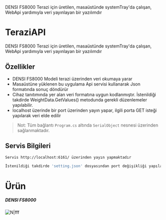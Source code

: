 DENSI FS8000 Terazi için üretilen, masaüstünde systemTray'da çalışan, WebApi yardımıyla veri yayınlayan bir yazılımdır
# TeraziAPI
DENSI FS8000 Terazi için üretilen, masaüstünde systemTray'da çalışan, WebApi yardımıyla veri yayınlayan bir yazılımdır

## Özellikler

- DENSI FS8000 Modeli terazi üzerinden veri okumaya yarar
- Masaüstüne yüklenen bu uygulama Api servisi kullanarak Json formatında sonuç döndürür
- Cihaz tanıtımında yer alan veri formatına uygun kodlanmıştır. İstenildiği takdirde WeightData.GetValues() metodunda gerekli düzenlemeler yapılabilir.
- localhost üzerinde bir port üzerinden yayın yapar, ilgili porta GET isteği yapılarak veri elde edilir

> Not: Tüm bağlantı `Program.cs` altında `SerialObject` nesnesi üzerinden sağlanmaktadır.


## Servis Bilgileri
```sh
Servis http://localhost:6161/ üzerinden yayın yapmaktadır
```
```sh
İstenildiği takdirde 'setting.json' dosyasından port değişikliği yapılabilir
```
# Ürün

##### DENSI FS8000
![N|fff](http://densipanel.kmk.net.tr/resimler/resimlerim/1_20111223145120.jpg)
